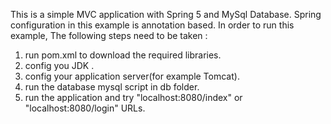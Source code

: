 This is a simple MVC application with Spring 5 and MySql Database. Spring configuration in this example is annotation based.
In order to run this example, The following steps need to be taken :

1) run pom.xml to download the required libraries.
2) config you JDK .
3) config your application server(for example Tomcat).
4) run the database mysql script in db folder.
5) run the application and try "localhost:8080/index" or "localhost:8080/login" URLs.

